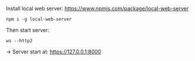 Install local web server: https://www.npmjs.com/package/local-web-server

```
npm i -g local-web-server
```

Then start server: 
```
ws --http2
```

-> Server start at: https://127.0.0.1:8000
